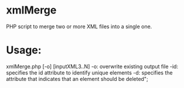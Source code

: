 # xmlMerge
PHP script to merge two or more XML files into a single one.

# Usage:
xmlMerge.php [-o] <inputXML1> <inputXML2> [inputXML3..N] <outputXML>
    -o: overwrite existing output file
    -id: specifies the id attribute to identify unique elements
    -d: specifies the attribute that indicates that an element should be deleted";
